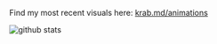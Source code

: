 Find my most recent visuals here: [krab.md/animations](https://krab.md/animations.html)

![github stats](https://github-readme-stats.vercel.app/api?username=KrabCode&theme=dracula&show_icons=true&custom_title=Krab%27s%20github%20stats)

<!--
**KrabCode/krabcode** is a ✨ _special_ ✨ repository because its `README.md` (this file) appears on your GitHub profile.

Here are some ideas to get you started:

- 🔭 I’m currently working on ...
- 🌱 I’m currently learning ...
- 👯 I’m looking to collaborate on ...
- 🤔 I’m looking for help with ...
- 💬 Ask me about ...
- 📫 How to reach me: ...
- 😄 Pronouns: ...
- ⚡ Fun fact: ...
-->
